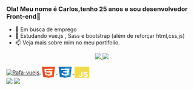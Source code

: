 ### Ola! Meu nome é Carlos,tenho 25 anos e sou desenvolvedor Front-end👋

- 🔭 Em busca de emprego
- 🌱 Estudando vue.js , Sass e bootstrap (além de reforçar html,css,js)
- 📫 Veja mais sobre mim no meu portifolio.

<div align="center">
  <a href="https://github.com/CarlosLimaSouza">
  <img height="180em" src="https://github-readme-stats.vercel.app/api?username=CarlosLimaSouza&show_icons=true&theme=vue-dark&include_all_commits=true&count_private=true"/>
  <img height="180em" src="https://github-readme-stats.vercel.app/api/top-langs/?username=CarlosLimaSouza&layout=compact&langs_count=7&theme=vue-dark"/>
</div>

<div style="display: inline_block"><br>
  <img align="center" alt="Rafa-vuejs" height="30" width="40" src="https://raw.githubusercontent.com/devicons/devicon/master/icons/react/vuejs-original.svg">
  <img align="center" alt="Rafa-HTML" height="30" width="40" src="https://raw.githubusercontent.com/devicons/devicon/master/icons/html5/html5-original.svg">
  <img align="center" alt="Rafa-CSS" height="30" width="40" src="https://raw.githubusercontent.com/devicons/devicon/master/icons/css3/css3-original.svg">
  <img align="center" alt="Rafa-Js" height="30" width="40" src="https://raw.githubusercontent.com/devicons/devicon/master/icons/javascript/javascript-plain.svg">

</div>

<div> 
  <a href = "mailto:valhallalima@gmail.com"><img src="https://img.shields.io/badge/-Gmail-%23333?style=for-the-badge&logo=gmail&logoColor=white" target="_blank"></a>
  <a href="https://www.linkedin.com/in/carlos-lima-1393bbb6" target="_blank"><img src="https://img.shields.io/badge/-LinkedIn-%230077B5?style=for-the-badge&logo=linkedin&logoColor=white" target="_blank"></a>  
</div>
